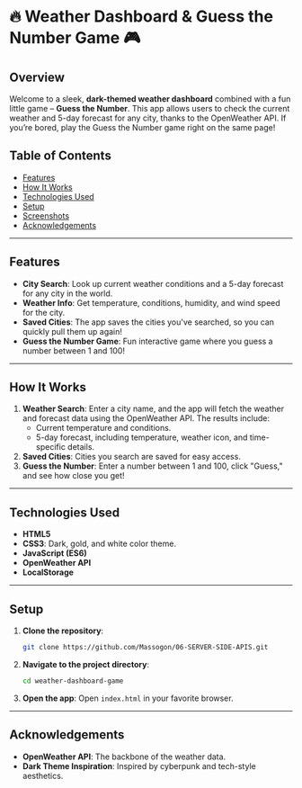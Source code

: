 # 🔥 Weather Dashboard & Guess the Number Game 🎮

## Overview
Welcome to a sleek, **dark-themed weather dashboard** combined with a fun little game – **Guess the Number**. This app allows users to check the current weather and 5-day forecast for any city, thanks to the OpenWeather API. If you’re bored, play the Guess the Number game right on the same page!

## Table of Contents
- [Features](#features)
- [How It Works](#how-it-works)
- [Technologies Used](#technologies-used)
- [Setup](#setup)
- [Screenshots](#screenshots)
- [Acknowledgements](#acknowledgements)

---

## Features
- **City Search**: Look up current weather conditions and a 5-day forecast for any city in the world.
- **Weather Info**: Get temperature, conditions, humidity, and wind speed for the city.
- **Saved Cities**: The app saves the cities you've searched, so you can quickly pull them up again!
- **Guess the Number Game**: Fun interactive game where you guess a number between 1 and 100!

---

## How It Works
1. **Weather Search**: Enter a city name, and the app will fetch the weather and forecast data using the OpenWeather API. The results include:
   - Current temperature and conditions.
   - 5-day forecast, including temperature, weather icon, and time-specific details.
2. **Saved Cities**: Cities you search are saved for easy access.
3. **Guess the Number**: Enter a number between 1 and 100, click "Guess," and see how close you get!

---

## Technologies Used
- **HTML5**
- **CSS3**: Dark, gold, and white color theme.
- **JavaScript (ES6)**
- **OpenWeather API**
- **LocalStorage**

---

## Setup

1. **Clone the repository**:
    ```bash
    git clone https://github.com/Massogon/06-SERVER-SIDE-APIS.git
    ```
2. **Navigate to the project directory**:
    ```bash
    cd weather-dashboard-game
    ```
3. **Open the app**:
    Open `index.html` in your favorite browser.

---

## Acknowledgements
- **OpenWeather API**: The backbone of the weather data.
- **Dark Theme Inspiration**: Inspired by cyberpunk and tech-style aesthetics.
